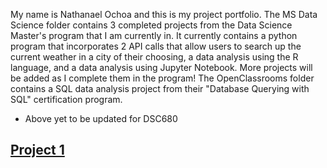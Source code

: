 My name is Nathanael Ochoa and this is my project portfolio. 
The MS Data Science folder contains 3 completed projects from the Data Science Master's program that I am currently in.
It currently contains a python program that incorporates 2 API calls that allow users to search up the current weather in a city of their choosing, a data analysis using the R language, and a data analysis using Jupyter Notebook. 
More projects will be added as I complete them in the program!
The OpenClassrooms folder contains a SQL data analysis project from their "Database Querying with SQL" certification program.

- Above yet to be updated for DSC680

## [Project 1]()
